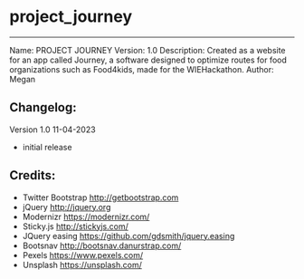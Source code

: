# project_journey
-----------------------
Name: 	PROJECT JOURNEY
Version: 	1.0
Description:  Created as a website for an app called Journey, a software designed to optimize routes for food organizations such as Food4kids, made for the WIEHackathon.
Author: 	Megan

Changelog:
-----------------------
Version 1.0 11-04-2023
- initial release 


Credits:
-----------------------
- Twitter Bootstrap http://getbootstrap.com
- jQuery http://jquery.org
- Modernizr https://modernizr.com/
- Sticky.js http://stickyjs.com/
- JQuery easing https://github.com/gdsmith/jquery.easing
- Bootsnav http://bootsnav.danurstrap.com/
- Pexels https://www.pexels.com/
- Unsplash https://unsplash.com/
